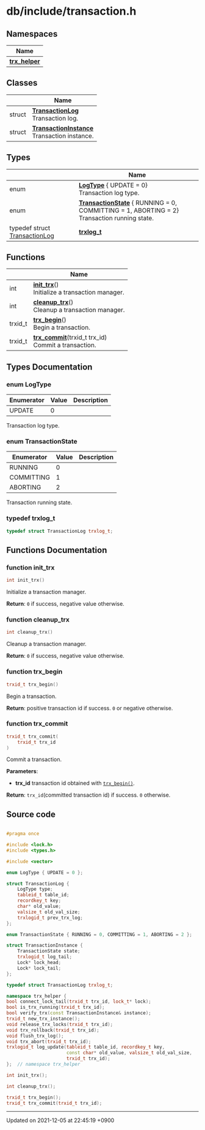 

# db/include/transaction.h



## Namespaces

| Name           |
| -------------- |
| **[trx_helper](/Namespaces/trx_helper)**  |

## Classes

|                | Name           |
| -------------- | -------------- |
| struct | **[TransactionLog](/Classes/TransactionLog)** <br>Transaction log.  |
| struct | **[TransactionInstance](/Classes/TransactionInstance)** <br>Transaction instance.  |

## Types

|                | Name           |
| -------------- | -------------- |
| enum| **[LogType](/Modules/TransactionManager#enum-logtype)** { UPDATE = 0}<br>Transaction log type.  |
| enum| **[TransactionState](/Modules/TransactionManager#enum-transactionstate)** { RUNNING = 0, COMMITTING = 1, ABORTING = 2}<br>Transaction running state.  |
| typedef struct <a href="/Classes/TransactionLog">TransactionLog</a> | **[trxlog_t](/Modules/TransactionManager#typedef-trxlog_t)**  |

## Functions

|                | Name           |
| -------------- | -------------- |
| int | **[init_trx](/Modules/TransactionManager#function-init_trx)**()<br>Initialize a transaction manager.  |
| int | **[cleanup_trx](/Modules/TransactionManager#function-cleanup_trx)**()<br>Cleanup a transaction manager.  |
| trxid_t | **[trx_begin](/Modules/TransactionManager#function-trx_begin)**()<br>Begin a transaction.  |
| trxid_t | **[trx_commit](/Modules/TransactionManager#function-trx_commit)**(trxid_t trx_id)<br>Commit a transaction.  |

## Types Documentation

### enum LogType

| Enumerator | Value | Description |
| ---------- | ----- | ----------- |
| UPDATE | 0|   |



Transaction log type. 

### enum TransactionState

| Enumerator | Value | Description |
| ---------- | ----- | ----------- |
| RUNNING | 0|   |
| COMMITTING | 1|   |
| ABORTING | 2|   |



Transaction running state. 

### typedef trxlog_t

```cpp
typedef struct TransactionLog trxlog_t;
```



## Functions Documentation

### function init_trx

```cpp
int init_trx()
```

Initialize a transaction manager. 

**Return**: <code>0</code> if success, negative value otherwise. 

### function cleanup_trx

```cpp
int cleanup_trx()
```

Cleanup a transaction manager. 

**Return**: <code>0</code> if success, negative value otherwise. 

### function trx_begin

```cpp
trxid_t trx_begin()
```

Begin a transaction. 

**Return**: positive transaction id if success. <code>0</code> or negative otherwise. 

### function trx_commit

```cpp
trxid_t trx_commit(
    trxid_t trx_id
)
```

Commit a transaction. 

**Parameters**: 

  * **trx_id** transaction id obtained with <code><a href="/Modules/TransactionManager#function-trx-begin">trx&#95;begin()</a></code>. 


**Return**: <code>trx&#95;id</code>(committed transaction id) if success. <code>0</code> otherwise. 



## Source code

```cpp

#pragma once

#include <lock.h>
#include <types.h>

#include <vector>

enum LogType { UPDATE = 0 };

struct TransactionLog {
    LogType type;
    tableid_t table_id;
    recordkey_t key;
    char* old_value;
    valsize_t old_val_size;
    trxlogid_t prev_trx_log;
};

enum TransactionState { RUNNING = 0, COMMITTING = 1, ABORTING = 2 };

struct TransactionInstance {
    TransactionState state;
    trxlogid_t log_tail;
    Lock* lock_head;
    Lock* lock_tail;
};

typedef struct TransactionLog trxlog_t;

namespace trx_helper {
bool connect_lock_tail(trxid_t trx_id, lock_t* lock);
bool is_trx_running(trxid_t trx_id);
bool verify_trx(const TransactionInstance& instance);
trxid_t new_trx_instance();
void release_trx_locks(trxid_t trx_id);
void trx_rollback(trxid_t trx_id);
void flush_trx_log();
void trx_abort(trxid_t trx_id);
trxlogid_t log_update(tableid_t table_id, recordkey_t key,
                      const char* old_value, valsize_t old_val_size,
                      trxid_t trx_id);
};  // namespace trx_helper

int init_trx();

int cleanup_trx();

trxid_t trx_begin();
trxid_t trx_commit(trxid_t trx_id);
```


-------------------------------

Updated on 2021-12-05 at 22:45:19 +0900
